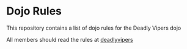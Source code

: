 Dojo Rules
==========

This repository contains a list of dojo rules for the Deadly Vipers dojo

All members should read the rules at [deadlyvipers]("https://github.com/deadlyvipers")



